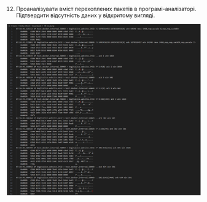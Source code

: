 12. Проаналізувати вміст перехоплених пакетів в програмі-аналізаторі.
Підтвердити відсутність даних у відкритому вигляді.

![alt-text](https://github.com/oleksandrblazhko/ai-191-krantovskyi/blob/laboratory-work-9/Laboratory-work-9/images/12.png)
